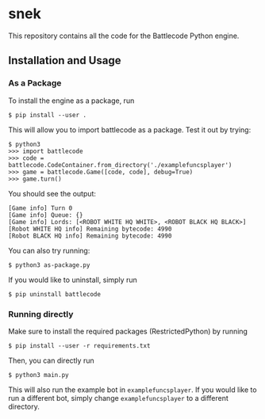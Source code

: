 # snek

This repository contains all the code for the Battlecode Python engine.

## Installation and Usage

### As a Package
To install the engine as a package, run
```
$ pip install --user .
```

This will allow you to import battlecode as a package. Test it out by trying:

```
$ python3
>>> import battlecode
>>> code = battlecode.CodeContainer.from_directory('./examplefuncsplayer')
>>> game = battlecode.Game([code, code], debug=True)
>>> game.turn()
```

You should see the output:
```
[Game info] Turn 0
[Game info] Queue: {}
[Game info] Lords: [<ROBOT WHITE HQ WHITE>, <ROBOT BLACK HQ BLACK>]
[Robot WHITE HQ info] Remaining bytecode: 4990
[Robot BLACK HQ info] Remaining bytecode: 4990
```

You can also try running:
```
$ python3 as-package.py
```

If you would like to uninstall, simply run
```
$ pip uninstall battlecode
```

### Running directly
Make sure to install the required packages (RestrictedPython) by running

```
$ pip install --user -r requirements.txt
```
Then, you can directly run
```
$ python3 main.py
```

This will also run the example bot in `examplefuncsplayer`. If you would like to run a different bot, simply change `examplefuncsplayer` to a different directory.
